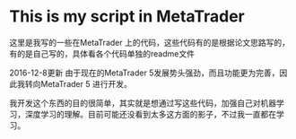 # This is my script in MetaTrader 

这里是我写的一些在MetaTrader 上的代码，这些代码有的是根据论文思路写的，有的是自己写的，具体看各个代码单独的readme文件

2016-12-8更新
由于现在的MetaTrader 5发展势头强劲，而且功能更为完善，因此我转向MetaTrader 5 进行开发。

我开发这个东西的目的很简单，其实就是想通过写这些代码，加强自己对机器学习，深度学习的理解。目前可能还没看到太多这方面的影子，不过我一直都在学习。
